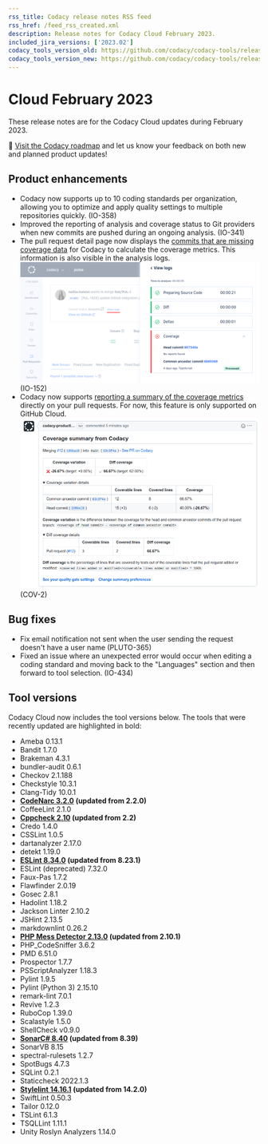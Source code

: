 ```yaml
---
rss_title: Codacy release notes RSS feed
rss_href: /feed_rss_created.xml
description: Release notes for Codacy Cloud February 2023.
included_jira_versions: ['2023.02']
codacy_tools_version_old: https://github.com/codacy/codacy-tools/releases/tag/6.7.76
codacy_tools_version_new: https://github.com/codacy/codacy-tools/releases/tag/6.7.116
---
```


# Cloud February 2023

These release notes are for the Codacy Cloud updates during February 2023.

📢 [Visit the Codacy roadmap](https://roadmap.codacy.com) and <span class="skip-vale">let us know</span> your feedback on both new and planned product updates!

<!--TODO Check these issues manually

Jira issues without release notes

Epics:
-   https://codacy.atlassian.net/browse/PLUTO-280
-   https://codacy.atlassian.net/browse/PLUTO-279
-   https://codacy.atlassian.net/browse/PLUTO-278
-   https://codacy.atlassian.net/browse/PLUTO-244
-   https://codacy.atlassian.net/browse/IO-437
-   https://codacy.atlassian.net/browse/IO-289
-   https://codacy.atlassian.net/browse/DOCS-511
-   https://codacy.atlassian.net/browse/DOCS-291
-   https://codacy.atlassian.net/browse/DOCS-122
-   https://codacy.atlassian.net/browse/COV-168
-   https://codacy.atlassian.net/browse/COV-138
-   https://codacy.atlassian.net/browse/COV-110
-   https://codacy.atlassian.net/browse/COV-30
Bugs and Community Issues:
-   https://codacy.atlassian.net/browse/TS-261
-   https://codacy.atlassian.net/browse/TS-256
-   https://codacy.atlassian.net/browse/TS-251
-   https://codacy.atlassian.net/browse/TS-249
-   https://codacy.atlassian.net/browse/TS-242
-   https://codacy.atlassian.net/browse/TS-233
-   https://codacy.atlassian.net/browse/TS-224
-   https://codacy.atlassian.net/browse/TS-206
-   https://codacy.atlassian.net/browse/TS-148
-   https://codacy.atlassian.net/browse/IO-424
-   https://codacy.atlassian.net/browse/IO-393
-   https://codacy.atlassian.net/browse/DOCS-522
-   https://codacy.atlassian.net/browse/DOCS-516
-   https://codacy.atlassian.net/browse/DOCS-515
-   https://codacy.atlassian.net/browse/DOCS-508
-   https://codacy.atlassian.net/browse/DOCS-496
-   https://codacy.atlassian.net/browse/DOCS-397
-   https://codacy.atlassian.net/browse/DOCS-343
-   https://codacy.atlassian.net/browse/DOCS-339
-   https://codacy.atlassian.net/browse/COV-188
-   https://codacy.atlassian.net/browse/COV-184
-   https://codacy.atlassian.net/browse/COV-181
-   https://codacy.atlassian.net/browse/COV-147

Jira issues with disabled release notes

Epics:
-   https://codacy.atlassian.net/browse/PLUTO-320
-   https://codacy.atlassian.net/browse/PLUTO-159
-   https://codacy.atlassian.net/browse/COV-95
-   https://codacy.atlassian.net/browse/COV-78
-   https://codacy.atlassian.net/browse/COV-3
Bugs and Community Issues:
-   https://codacy.atlassian.net/browse/TS-238
-   https://codacy.atlassian.net/browse/TS-237
-   https://codacy.atlassian.net/browse/TS-236
-   https://codacy.atlassian.net/browse/TS-234
-   https://codacy.atlassian.net/browse/TS-232
-   https://codacy.atlassian.net/browse/TS-230
-   https://codacy.atlassian.net/browse/TS-225
-   https://codacy.atlassian.net/browse/TS-217
-   https://codacy.atlassian.net/browse/TS-215
-   https://codacy.atlassian.net/browse/TS-208
-   https://codacy.atlassian.net/browse/TS-177
-   https://codacy.atlassian.net/browse/TS-156
-   https://codacy.atlassian.net/browse/TS-136
-   https://codacy.atlassian.net/browse/TS-94
-   https://codacy.atlassian.net/browse/TS-89
-   https://codacy.atlassian.net/browse/TS-82
-   https://codacy.atlassian.net/browse/TS-79
-   https://codacy.atlassian.net/browse/TS-71
-   https://codacy.atlassian.net/browse/TS-60
-   https://codacy.atlassian.net/browse/TS-54
-   https://codacy.atlassian.net/browse/TS-46
-   https://codacy.atlassian.net/browse/TS-42
-   https://codacy.atlassian.net/browse/TS-39
-   https://codacy.atlassian.net/browse/TS-31
-   https://codacy.atlassian.net/browse/PLUTO-420
-   https://codacy.atlassian.net/browse/PLUTO-413
-   https://codacy.atlassian.net/browse/PLUTO-403
-   https://codacy.atlassian.net/browse/PLUTO-288
-   https://codacy.atlassian.net/browse/IO-462
-   https://codacy.atlassian.net/browse/IO-460
-   https://codacy.atlassian.net/browse/IO-449
-   https://codacy.atlassian.net/browse/IO-426
-   https://codacy.atlassian.net/browse/IO-397
-   https://codacy.atlassian.net/browse/IO-355
-   https://codacy.atlassian.net/browse/IO-266
-   https://codacy.atlassian.net/browse/IO-207
-   https://codacy.atlassian.net/browse/IO-5
-   https://codacy.atlassian.net/browse/COV-210
-   https://codacy.atlassian.net/browse/COV-190
-   https://codacy.atlassian.net/browse/COV-189
-   https://codacy.atlassian.net/browse/COV-155
-->

## Product enhancements

-   Codacy now supports up to 10 coding standards per organization, allowing you to optimize and apply quality settings to multiple repositories quickly. (IO-358)
-   Improved the reporting of analysis and coverage status to Git providers when new commits are pushed during an ongoing analysis. (IO-341)
-   The pull request detail page now displays the [commits that are missing coverage data](../../coverage-reporter.md#validating-coverage) for Codacy to calculate the coverage metrics. This information is also visible in the analysis logs. ![Pull request analysis logs showing the commits that are missing coverage data](../images/io-152b.png) (IO-152)
-   Codacy now supports [reporting a summary of the coverage metrics](../../repositories-configure/integrations/github-integration.md#enabling) directly on your pull requests. For now, this feature is only supported on GitHub Cloud. ![Coverage summary on GitHub](../images/cov-2.png) (COV-2)

## Bug fixes

-   Fix email notification not sent when the user sending the request doesn't have a user name (PLUTO-365)
-   Fixed an issue where an unexpected error would occur when editing a coding standard and moving back to the "Languages" section and then forward to tool selection. (IO-434)

## Tool versions

Codacy Cloud now includes the tool versions below. The tools that were recently updated are highlighted in bold:

-   Ameba 0.13.1
-   Bandit 1.7.0
-   Brakeman 4.3.1
-   bundler-audit 0.6.1
-   Checkov 2.1.188
-   Checkstyle 10.3.1
-   Clang-Tidy 10.0.1
-   **[CodeNarc 3.2.0](https://github.com/CodeNarc/CodeNarc/blob/master/CHANGELOG.md) (updated from 2.2.0)**
-   CoffeeLint 2.1.0
-   **[Cppcheck 2.10](https://github.com/danmar/cppcheck/releases/tag/2.10) (updated from 2.2)**
-   Credo 1.4.0
-   CSSLint 1.0.5
-   dartanalyzer 2.17.0
-   detekt 1.19.0
-   **[ESLint 8.34.0](https://github.com/eslint/eslint/releases/tag/v8.34.0) (updated from 8.23.1)**
-   ESLint (deprecated) 7.32.0
-   Faux-Pas 1.7.2
-   Flawfinder 2.0.19
-   Gosec 2.8.1
-   Hadolint 1.18.2
-   Jackson Linter 2.10.2
-   JSHint 2.13.5
-   markdownlint 0.26.2
-   **[PHP Mess Detector 2.13.0](https://github.com/phpmd/phpmd/releases/tag/2.13.0) (updated from 2.10.1)**
-   PHP_CodeSniffer 3.6.2
-   PMD 6.51.0
-   Prospector 1.7.7
-   PSScriptAnalyzer 1.18.3
-   Pylint 1.9.5
-   Pylint (Python 3) 2.15.10
-   remark-lint 7.0.1
-   Revive 1.2.3
-   RuboCop 1.39.0
-   Scalastyle 1.5.0
-   ShellCheck v0.9.0
-   **[SonarC# 8.40](https://github.com/SonarSource/sonar-dotnet/tags) (updated from 8.39)**
-   SonarVB 8.15
-   spectral-rulesets 1.2.7
-   SpotBugs 4.7.3
-   SQLint 0.2.1
-   Staticcheck 2022.1.3
-   **[Stylelint 14.16.1](https://github.com/stylelint/stylelint/releases/tag/14.16.1) (updated from 14.2.0)**
-   SwiftLint 0.50.3
-   Tailor 0.12.0
-   TSLint 6.1.3
-   TSQLLint 1.11.1
-   Unity Roslyn Analyzers 1.14.0

